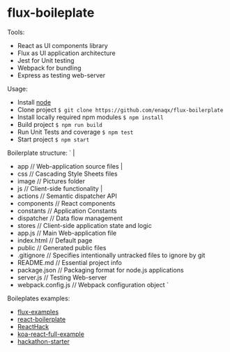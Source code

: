 flux-boileplate
===


Tools:
 * React as UI components library
 * Flux as UI application architecture
 * Jest for Unit testing
 * Webpack for bundling
 * Express as testing web-server

Usage:
 * Install [node](http://nodejs.org/)
 * Clone project
  `$ git clone https://github.com/enaqx/flux-boilerplate`
 * Install locally required npm modules
  `$ npm install`
 * Build project
  `$ npm run build`
 * Run Unit Tests and coverage
  `$ npm test`
 * Start project
  `$ npm start`


 Boilerplate structure:
 `
 |
 + app                // Web-application source files
  |
  + css               // Cascading Style Sheets files
  + image             // Pictures folder
  + js                // Client-side functionality
   |
   + actions          // Semantic dispatcher API
   + components       // React components
   + constants        // Application Constants
   + dispatcher       // Data flow management
   + stores           // Client-side application state and logic
   + app.js           // Main Web-application file
  + index.html        // Default page
 + public             // Generated public files
 + .gitignore         // Specifies intentionally untracked files to ignore by git
 + README.md          // Essential project info
 + package.json       // Packaging format for node.js applications
 + server.js          // Testing Web-server
 + webpack.config.js  // Webpack configuration object
 `



Boileplates examples:
 * [flux-examples](https://github.com/facebook/flux/tree/master/examples)
 * [react-boilerplate](https://github.com/petehunt/react-boilerplate)
 * [ReactHack](https://github.com/petehunt/ReactHack)
 * [koa-react-full-example](https://github.com/dozoisch/koa-react-full-example)
 * [hackathon-starter](https://github.com/sahat/hackathon-starter)